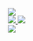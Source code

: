 <!-- https://github.com/anuraghazra/github-readme-stats -->
<div>
  <a href="https://github.com/anuraghazra/github-readme-stats">
  <img align="center" src="https://github-readme-stats.vercel.app/api?username=lucasZero&show_icons=true&theme=onedark" />
  </a>
</div>

<!-- https://dev.to/envoy_/150-badges-for-github-pnk -->
<div>
  <a href="https://www.linkedin.com/in/lucas-monteiro-b45755220/" target="_blank">
    <img src="https://img.shields.io/badge/LinkedIn-0077B5?style=for-the-badge&logo=linkedin&logoColor=white" target="_blank">
  </a>
  <a href="mailto:lucas.mpa.zero@outlook.com" target="_blank">
    <img src="https://img.shields.io/badge/Microsoft_Outlook-0078D4?style=for-the-badge&logo=microsoft-outlook&logoColor=white" target="_blank">
  </a>
</div>

<div>
  <a href="https://docs.google.com/document/d/1rWhpOJSWDBL5-VBcrsxRLKozdkpldVswU2HksKJxFIo" target="_blank">
    <img src="https://img.shields.io/badge/Veja%20meu-Curriculo-1abc9c.svg" target="_blank">
  </a>
</div>

<!--
**lucasZero/lucasZero** is a ✨ _special_ ✨ repository because its `README.md` (this file) appears on your GitHub profile.

Here are some ideas to get you started:

- 🔭 I’m currently working on ...
- 🌱 I’m currently learning ...
- 👯 I’m looking to collaborate on ...
- 🤔 I’m looking for help with ...
- 💬 Ask me about ...
- 📫 How to reach me: ...
- 😄 Pronouns: ...
- ⚡ Fun fact: ...
-->
